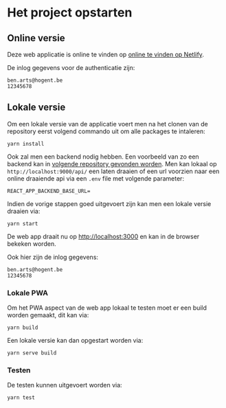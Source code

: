 # Het project opstarten

## Online versie
Deze web applicatie is online te vinden op [online te vinden op Netlify](https://aanwezigheden.netlify.app/).

De inlog gegevens voor de authenticatie zijn:
```
ben.arts@hogent.be
12345678
```

## Lokale versie

Om een lokale versie van de applicatie voert men na het clonen van de repository eerst volgend commando uit om alle packages te intaleren:
```
yarn install
```

Ook zal men een backend nodig hebben. Een voorbeeld van zo een backend kan in [volgende repository gevonden worden](https://github.com/HOGENT-Web/webservices-pieter-2122-benartshogent). Men kan lokaal op `http://localhost:9000/api/` een laten draaien of een url voorzien naar een online draaiende api via een `.env` file met volgende parameter:

```
REACT_APP_BACKEND_BASE_URL=
```


Indien de vorige stappen goed uitgevoert zijn kan men een lokale versie draaien via:
```
yarn start
```

De web app draait nu op [http://localhost:3000](http://localhost:3000) en kan in de browser bekeken worden.

Ook hier zijn de inlog gegevens:
```
ben.arts@hogent.be
12345678
```

### Lokale PWA
Om het PWA aspect van de web app lokaal te testen moet er een build worden gemaakt, dit kan via:
```
yarn build
```

Een lokale versie kan dan opgestart worden via:
```
yarn serve build
```
### Testen
De testen kunnen uitgevoert worden via:
```
yarn test
```